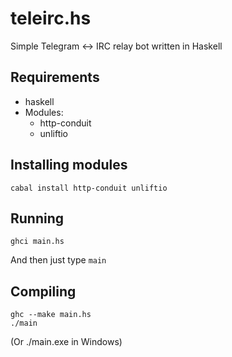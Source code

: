 # teleirc.hs

Simple Telegram <-> IRC relay bot written in Haskell

Requirements
------
* haskell
* Modules:
    * http-conduit
    * unliftio

Installing modules
------
```
cabal install http-conduit unliftio
```

Running
------
```
ghci main.hs
```
And then just type `main`

Compiling
------
```
ghc --make main.hs
./main
```
(Or ./main.exe in Windows)